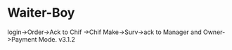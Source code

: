 # Waiter-Boy
login->Order->Ack to Chif ->Chif Make->Surv->ack to Manager and Owner->Payment Mode.
v3.1.2

